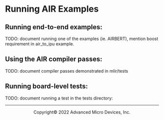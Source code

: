 # Running AIR Examples

## Running end-to-end examples:

TODO: document running one of the examples (ie. AIRBERT), 
      mention boost requirement in air_to_ipu example. 

## Using the AIR compiler passes: 

TODO: document compiler passes demonstrated in mlir/tests

## Running board-level tests:

TODO: document running a test in the tests directory:

-----

<p align="center">Copyright&copy; 2022 Advanced Micro Devices, Inc.</p>
